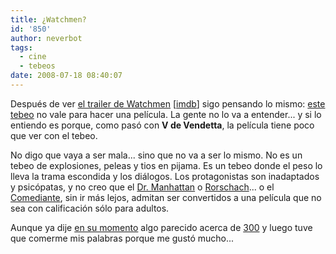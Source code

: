 ```yaml
---
title: ¿Watchmen?
id: '850'
author: neverbot
tags:
  - cine
  - tebeos
date: 2008-07-18 08:40:07
---
```


Después de ver [el trailer de Watchmen](http://www.dailymotion.com/video/x65tqi_watchmen-trailer_news) \[[imdb](http://www.imdb.com/title/tt0409459/)\] sigo pensando lo mismo: [este tebeo](http://en.wikipedia.org/wiki/Watchmen) no vale para hacer una película. La gente no lo va a entender... y si lo entiendo es porque, como pasó con **V de Vendetta**, la película tiene poco que ver con el tebeo.

No digo que vaya a ser mala... sino que no va a ser lo mismo. No es un tebeo de explosiones, peleas y tios en pijama. Es un tebeo donde el peso lo lleva la trama escondida y los diálogos. Los protagonistas son inadaptados y psicópatas, y no creo que el [Dr. Manhattan](http://en.wikipedia.org/wiki/Doctor_Manhattan) o [Rorschach](http://en.wikipedia.org/wiki/Rorschach_%28comics%29)... o el [Comediante](http://en.wikipedia.org/wiki/Comedian_%28comics%29), sin ir más lejos, admitan ser convertidos a una película que no sea con calificación sólo para adultos.

Aunque ya dije [en su momento](https://neverbot.com/tebeos/300-un-posible-bluff-descomunal/) algo parecido acerca de [300](http://www.imdb.com/title/tt0416449/) y luego tuve que comerme mis palabras porque me gustó mucho...